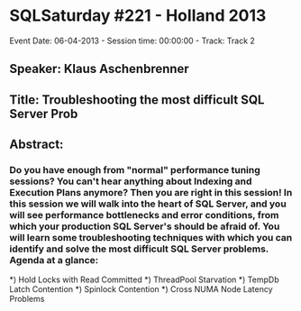 # SQLSaturday #221 - Holland 2013
Event Date: 06-04-2013 - Session time: 00:00:00 - Track: Track 2
## Speaker: Klaus Aschenbrenner
## Title: Troubleshooting the most difficult SQL Server Prob
## Abstract:
### Do you have enough from "normal" performance tuning sessions? You can't hear anything about Indexing and Execution Plans anymore? Then you are right in this session! In this session we will walk into the heart of SQL Server, and you will see performance bottlenecks and error conditions, from which your production SQL Server's should be afraid of. You will learn some troubleshooting techniques with which you can identify and solve the most difficult SQL Server problems. Agenda at a glance:

*) Hold Locks with Read Committed
*) ThreadPool Starvation
*) TempDb Latch Contention
*) Spinlock Contention
*) Cross NUMA Node Latency Problems
